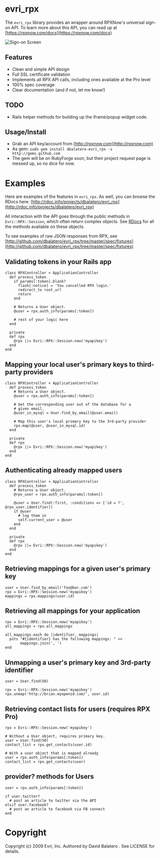 evri_rpx
========
The `evri_rpx` library provides an wrapper around RPXNow's universal sign-on API. To learn more about this API, you can read up at [https://rpxnow.com/docs](https://rpxnow.com/docs)

![Sign-on Screen](https://rpxnow.com/images/rpxnow-virgin.jpg "RPXNow Sign-on screen")

Features
--------
 - Clean and simple API design
 - Full SSL certificate validation
 - Implements all RPX API calls, including ones available at the Pro level
 - 100% spec coverage
 - Clear documentation (and if not, let me know!)

TODO
----
 - Rails helper methods for building up the iframe/popup widget code.

Usage/Install
-------------
 - Grab an API key/account from [http://rpxnow.com](http://rpxnow.com)
 - As gem: `sudo gem install dbalatero-evri_rpx -s http://gems.github.com`
 - The gem will be on RubyForge soon, but their project request page is messed up, so no dice for now.

Examples
========

Here are examples of the features in `evri_rpx`. As well, you can browse the RDocs here: [http://rdoc.info/projects/dbalatero/evri_rpx](http://rdoc.info/projects/dbalatero/evri_rpx)

All interaction with the API goes through the public methods in `Evri::RPX::Session`, which often return complex objects. See [RDocs](http://rdoc.info/projects/dbalatero/evri_rpx) for all the methods available on these objects.

To see examples of raw JSON responses from RPX, see [http://github.com/dbalatero/evri_rpx/tree/master/spec/fixtures](http://github.com/dbalatero/evri_rpx/tree/master/spec/fixtures)

Validating tokens in your Rails app
-----------------------------------
    class RPXController < ApplicationController
      def process_token
        if params[:token].blank?
          flash[:notice] = 'You cancelled RPX login.'
          redirect_to root_url
          return
        end

        # Returns a User object.
        @user = rpx.auth_info(params[:token])

        # rest of your logic here
      end

      private
      def rpx
        @rpx ||= Evri::RPX::Session.new('myapikey')
      end
    end

Mapping your local user's primary keys to third-party providers
---------------------------------------------------------
    class RPXController < ApplicationController
      def process_token
        # Returns a User object.
        @user = rpx.auth_info(params[:token])

        # Get the corresponding user out of the database for a 
        # given email.
        @user_in_mysql = User.find_by_email(@user.email)

        # Map this user's local primary key to the 3rd-party provider
        rpx.map(@user, @user_in_mysql.id)
      end

      private
      def rpx
        @rpx ||= Evri::RPX::Session.new('myapikey')
      end
    end

Authenticating already mapped users
-----------------------------------
    class RPXController < ApplicationController
      def process_token
        # Returns a User object.
        @rpx_user = rpx.auth_info(params[:token])

        @user = User.find(:first, :conditions => ['id = ?', @rpx_user.identifier])
        if @user
          # log them in
          self.current_user = @user
        end
      end

      private
      def rpx
        @rpx ||= Evri::RPX::Session.new('myapikey')
      end
    end

Retrieving mappings for a given user's primary key
--------------------------------------------------
    user = User.find_by_email('foo@bar.com')
    rpx = Evri::RPX::Session.new('myapikey')
    mappings = rpx.mappings(user.id)

Retrieving all mappings for your application
--------------------------------------------
    rpx = Evri::RPX::Session.new('myapikey')
    all_mappings = rpx.all_mappings

    all_mappings.each do |identifier, mappings|
      puts "#{identifier} has the following mappings: " <<
           mappings.join(', ')
    end

Unmapping a user's primary key and 3rd-party identifier
-------------------------------------------------------
    user = User.find(50)

    rpx = Evri::RPX::Session.new('myapikey')
    rpx.unmap('http://brian.myopenid.com/', user.id)

Retrieving contact lists for users (requires RPX Pro)
-----------------------------------------------------
    rpx = Evri::RPX::Session.new('myapikey')

    # Without a User object, requires primary key.
    user = User.find(50)
    contact_list = rpx.get_contacts(user.id)

    # With a user object that is mapped already
    user = rpx.auth_info(params[:token])
    contact_list = rpx.get_contacts(user)

provider? methods for Users
------------------------------------
    user = rpx.auth_info(params[:token])

    if user.twitter?
      # post an article to twitter via the API
    elsif user.facebook?
      # post an article to facebook via FB connect
    end

Copyright
=========
Copyright (c) 2009 Evri, Inc. Authored by David Balatero <dbalatero at evri dot com>. See LICENSE for details.
